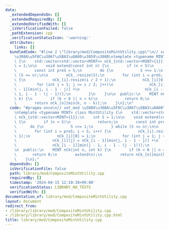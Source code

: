 ```yaml
---
data:
  _extendedDependsOn: []
  _extendedRequiredBy: []
  _extendedVerifiedWith: []
  _isVerificationFailed: false
  _pathExtension: cpp
  _verificationStatusIcon: ':warning:'
  attributes:
    links: []
  bundledCode: "#line 2 \"library/mod/CompositeMintUtility.cpp\"\n// set_mod \u3088\
    \u308A\u5F8C\u3067\u5BA3\u8A00\u3059\u308B\ntemplate <typename MINT> class MintUtility\
    \ {\n    std::vector<std::vector<MINT>> nCk_{std::vector<MINT>{1}};\n    int S\
    \ = 1;\n\n    void extend(const int n) {\n        if (n < S)\n            return;\n\
    \        const int preS = S;\n        do {\n            S <<= 1;\n        } while\
    \ (S <= n);\n\n        nCk_.resize(S);\n        for (int i = preS; i < S; i++)\
    \ {\n            nCk_[i].resize(i / 2 + 1);\n            nCk_[i][0] = 1;\n   \
    \         for (int j = 1; j <= i / 2; j++)\n                nCk_[i][j] = nCk_[i\
    \ - 1][min(j, i - 1 - j)] +\n                             nCk_[i - 1][min(j -\
    \ 1, i - 1 - (j - 1))];\n        }\n    }\n\n  public:\n    MINT nCk(int n, int\
    \ k) {\n        if (k < 0 || n < k)\n            return 0;\n        extend(n);\n\
    \        return nCk_[n][min(k, n - k)];\n    }\n};\n"
  code: "#pragma once\n// set_mod \u3088\u308A\u5F8C\u3067\u5BA3\u8A00\u3059\u308B\
    \ntemplate <typename MINT> class MintUtility {\n    std::vector<std::vector<MINT>>\
    \ nCk_{std::vector<MINT>{1}};\n    int S = 1;\n\n    void extend(const int n)\
    \ {\n        if (n < S)\n            return;\n        const int preS = S;\n  \
    \      do {\n            S <<= 1;\n        } while (S <= n);\n\n        nCk_.resize(S);\n\
    \        for (int i = preS; i < S; i++) {\n            nCk_[i].resize(i / 2 +\
    \ 1);\n            nCk_[i][0] = 1;\n            for (int j = 1; j <= i / 2; j++)\n\
    \                nCk_[i][j] = nCk_[i - 1][min(j, i - 1 - j)] +\n             \
    \                nCk_[i - 1][min(j - 1, i - 1 - (j - 1))];\n        }\n    }\n\
    \n  public:\n    MINT nCk(int n, int k) {\n        if (k < 0 || n < k)\n     \
    \       return 0;\n        extend(n);\n        return nCk_[n][min(k, n - k)];\n\
    \    }\n};"
  dependsOn: []
  isVerificationFile: false
  path: library/mod/CompositeMintUtility.cpp
  requiredBy: []
  timestamp: '2024-04-15 12:10:38+09:00'
  verificationStatus: LIBRARY_NO_TESTS
  verifiedWith: []
documentation_of: library/mod/CompositeMintUtility.cpp
layout: document
redirect_from:
- /library/library/mod/CompositeMintUtility.cpp
- /library/library/mod/CompositeMintUtility.cpp.html
title: library/mod/CompositeMintUtility.cpp
---
```

